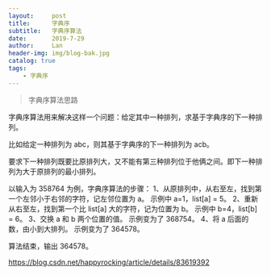 ```yaml
---
layout:     post
title:      字典序
subtitle:   字典序算法
date:       2019-7-29
author:     Lan
header-img: img/blog-bak.jpg
catalog: true
tags:
    - 字典序
---
```

>字典序算法思路

字典序算法用来解决这样一个问题：给定其中一种排列，求基于字典序的下一种排列。

比如给定一种排列为 abc，则其基于字典序的下一种排列为 acb。

要求下一种排列既要比原排列大，又不能有第三种排列位于他俩之间。即下一种排列为大于原排列的最小排列。

以输入为 358764 为例，字典序算法的步骤：
1、从原排列中，从右至左，找到第一个左邻小于右邻的字符，记左邻位置为 a。
示例中 a=1，list[a] = 5。
2、重新从右至左，找到第一个比 list[a] 大的字符，记为位置为 b。
示例中 b=4，list[b] = 6。
3、交换 a 和 b 两个位置的值。
示例变为了 368754。
4、将 a 后面的数，由小到大排列。
示例变为了 364578。

算法结束，输出 364578。

https://blog.csdn.net/happyrocking/article/details/83619392
 